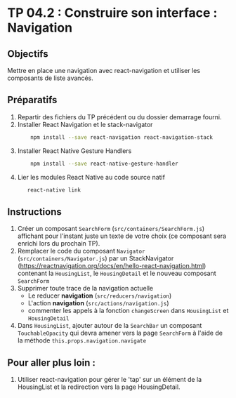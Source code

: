 # TP 04.2 : Construire son interface : Navigation

## Objectifs
Mettre en place une navigation avec react-navigation et utiliser les composants de liste avancés.

## Préparatifs
1. Repartir des fichiers du TP précédent ou du dossier demarrage fourni.
2. Installer React Navigation et le stack-navigator
    ```bash
        npm install --save react-navigation react-navigation-stack
    ```
3. Installer React Native Gesture Handlers
    ```bash
        npm install --save react-native-gesture-handler
    ```
4. Lier les modules React Native au code source natif
    ```bash
       react-native link
    ```

## Instructions
1. Créer un composant `SearchForm` (`src/containers/SearchForm.js`) affichant pour l'instant juste un texte de votre choix (ce composant sera enrichi lors du prochain TP).
2. Remplacer le code du composant `Navigator` (`src/containers/Navigator.js`) par un StackNavigator (https://reactnavigation.org/docs/en/hello-react-navigation.html) contenant la `HousingList`, le `HousingDetail` et le nouveau composant `SearchForm`
3. Supprimer toute trace de la navigation actuelle
    - Le reducer **navigation** (`src/reducers/navigation`)
    - L'action **navigation** (`src/actions/navigation.js`)
    - commenter les appels à la fonction `changeScreen` dans `HousingList` et `HousingDetail`
4. Dans `HousingList`, ajouter autour de la `SearchBar` un composant `TouchableOpacity` qui devra amener vers la page `SearchForm` à l'aide de la méthode `this.props.navigation.navigate`

## Pour aller plus loin :
1. Utiliser react-navigation pour gérer le 'tap' sur un élément de la HousingList et la redirection vers la page HousingDetail.
